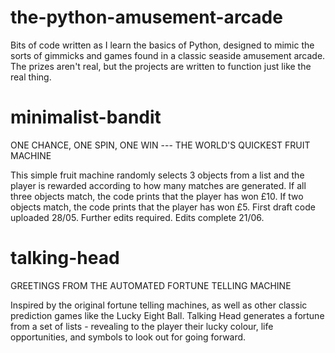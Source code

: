 # the-python-amusement-arcade
Bits of code written as I learn the basics of Python, designed to mimic the sorts of gimmicks and games found in a classic seaside amusement arcade. The prizes aren't real, but the projects are written to function just like the real thing.

# minimalist-bandit
ONE CHANCE, ONE SPIN, ONE WIN --- THE WORLD'S QUICKEST FRUIT MACHINE

This simple fruit machine randomly selects 3 objects from a list and the player is rewarded according to how many matches are generated. If all three objects match, the code prints that the player has won £10. If two objects match, the code prints that the player has won £5. First draft code uploaded 28/05. Further edits required. Edits complete 21/06.

# talking-head
GREETINGS FROM THE AUTOMATED FORTUNE TELLING MACHINE

Inspired by the original fortune telling machines, as well as other classic prediction games like the Lucky Eight Ball. Talking Head generates a fortune from a set of lists - revealing to the player their lucky colour, life opportunities, and symbols to look out for going forward. 



